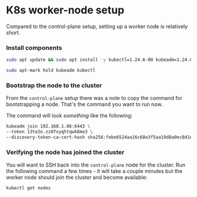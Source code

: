 # K8s worker-node setup

Compared to the control-plane setup, setting up a worker node is relatively short. 

### Install components

```bash
sudo apt update && sudo apt install -y kubectl=1.24.6-00 kubeadm=1.24.6-00

sudo apt-mark hold kubeadm kubectl
```

### Bootstrap the node to the cluster

From the `control-plane` setup there was a note to copy the command for bootstrapping a node. That's the command you want to run now.

The command will look *something* like the following:

```bash
kubeadm join 192.168.1.86:6443 \
--token 13te2e.zz8fxyqhtqwk8mo3 \
--discovery-token-ca-cert-hash sha256:febe6524aa16c68e3f5aa19d8a0ec8d1ee37a74e0c6672c6bd0948f8b8fbac19
```

### Verifying the node has joined the cluster

You will want to SSH back into the `control-plane` node for the cluster. Run the following command a few times - it will take a couple minutes but the worker node should join the cluster and become available:

```bash
kubectl get nodes
```